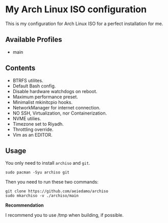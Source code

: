 # My Arch Linux ISO configuration

This is my configuration for Arch Linux ISO for a perfect installation for me.

## Available Profiles
- main

## Contents
- BTRFS utilites.
- Default Bash config.
- Disable hardware watchdogs on reboot.
- Maximum performance preset.
- Minimalist mkinitcpio hooks.
- NetworkManager for internet connection.
- NO SSH, Virtualization, nor Containerization.
- NVME utilies.
- Timezone set to Riyadh.
- Throttling override.
- Vim as an EDITOR.

## Usage
You only need to install `archiso` and `git`.

```
sudo pacman -Syu archiso git
```

Then you need to run these two commands:

```
git clone https://github.com/aeiedamo/archiso
sudo mkarchiso -v ./archiso/main
```

**Recommendation**  

I recommend you to use /tmp when building, if possible.
